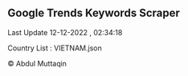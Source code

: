 

## Google Trends Keywords Scraper 
 
Last Update 12-12-2022 , 02:34:18

Country List :
VIETNAM.json



© Abdul Muttaqin 
